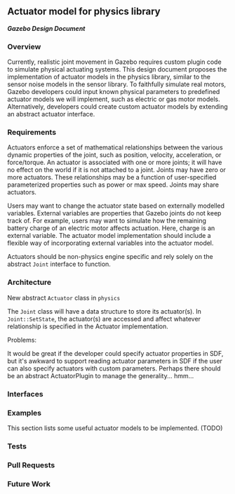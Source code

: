 ## Actuator model for physics library
***Gazebo Design Document***

### Overview
Currently, realistic joint movement in Gazebo requires custom plugin code to simulate physical actuating systems. This design document proposes the implementation of actuator models in the physics library, similar to the sensor noise models in the sensor library. To faithfully simulate real motors, Gazebo developers could input known physical parameters to predefined actuator models we will implement, such as electric or gas motor models. Alternatively, developers could create custom actuator models by extending an abstract actuator interface.

### Requirements

Actuators enforce a set of mathematical relationships between the various dynamic properties of the joint, such as position, velocity, acceleration, or force/torque. An actuator is associated with one or more joints; it will have no effect on the world if it is not attached to a joint. Joints may have zero or more actuators. These relationships may be a function of user-specified parameterized properties such as power or max speed. Joints may share actuators.

Users may want to change the actuator state based on externally modelled variables. External variables are properties that Gazebo joints do not keep track of. For example, users may want to simulate how the remaining battery charge of an electric motor affects actuation. Here, charge is an external variable. The actuator model implementation should include a flexible way of incorporating external variables into the actuator model.

Actuators should be non-physics engine specific and rely solely on the abstract `Joint` interface to function.

### Architecture

New abstract `Actuator` class in `physics`

The `Joint` class will have a data structure to store its actuator(s). In `Joint::SetState`, the actuator(s) are accessed and affect whatever relationship is specified in the Actuator implementation.

Problems:

It would be great if the developer could specify actuator properties in SDF, but it's awkward to support reading actuator parameters in SDF if the user can also specify actuators with custom parameters. Perhaps there should be an abstract ActuatorPlugin to manage the generality... hmm...

### Interfaces

### Examples
This section lists some useful actuator models to be implemented. (TODO)

### Tests

### Pull Requests

### Future Work

